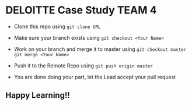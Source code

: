 # DELOITTE Case Study TEAM 4

- Clone this repo using
`git clone URL`

- Make sure your branch exists using
`git checkout <Your Name>`

- Work on your branch and merge it to master using
`git checkout master`
`git merge <Your Name>`

- Push it to the Remote Repo using
`git push origin master`

- You are done doing your part, let the Lead accept your pull request

## Happy Learning!!